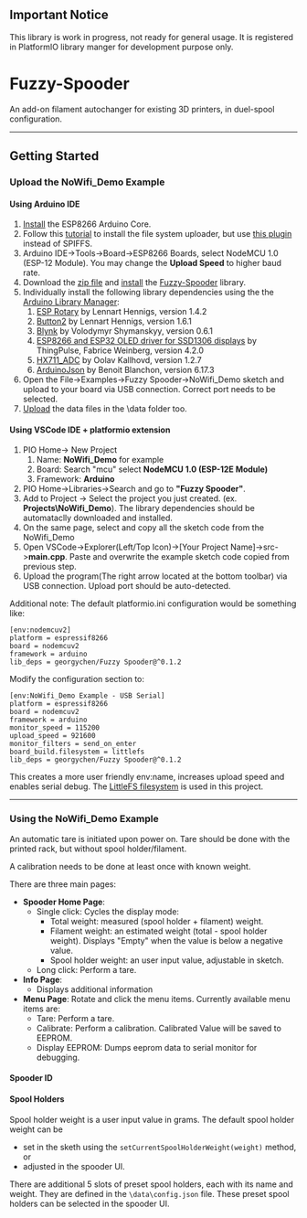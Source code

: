 ## Important Notice
This library is work in progress, not ready for general usage. It is registered in PlatformIO library manger for development purpose only.

# Fuzzy-Spooder
An add-on filament autochanger for existing 3D printers, in duel-spool configuration.

---
## Getting Started

### Upload the NoWifi_Demo Example

#### Using Arduino IDE

1. [Install](https://arduino-esp8266.readthedocs.io/en/latest/installing.html) the ESP8266 Arduino Core.
2. Follow this [tutorial](https://randomnerdtutorials.com/install-esp8266-filesystem-uploader-arduino-ide/) to install the file system uploader, but use [this plugin](https://github.com/earlephilhower/arduino-esp8266littlefs-plugin) instead of SPIFFS. 
3. Arduino IDE->Tools->Board->ESP8266 Boards, select NodeMCU 1.0 (ESP-12 Module). You may change the **Upload Speed** to higher baud rate. 
4. Download the [zip file](https://github.com/FuzzyNoodle/Fuzzy-Spooder/archive/refs/tags/v0.1.0.zip) and [install](https://www.arduino.cc/en/Guide/Libraries) the [Fuzzy-Spooder](https://github.com/FuzzyNoodle/Fuzzy-Spooder) library.
5. Individually install the following library dependencies using the the [Arduino Library Manager](https://www.arduino.cc/en/guide/libraries#toc3):
    1. [ESP Rotary](https://github.com/LennartHennigs/ESPRotary) by Lennart Hennigs, version 1.4.2
    2. [Button2](https://github.com/LennartHennigs/Button2) by Lennart Hennigs, version 1.6.1
    3. [Blynk](https://github.com/blynkkk/blynk-library) by Volodymyr Shymanskyy, version 0.6.1
    4. [ESP8266 and ESP32 OLED driver for SSD1306 displays](https://github.com/ThingPulse/esp8266-oled-ssd1306) by ThingPulse, Fabrice Weinberg, version 4.2.0
    5. [HX711_ADC](https://github.com/olkal/HX711_ADC) by Oolav Kallhovd, version 1.2.7
    6. [ArduinoJson](https://github.com/bblanchon/ArduinoJson) by Benoit Blanchon, version 6.17.3
6. Open the File->Examples->Fuzzy Spooder->NoWifi_Demo sketch and upload to your board via USB connection. Correct port needs to be selected.
7. [Upload](https://randomnerdtutorials.com/install-esp8266-filesystem-uploader-arduino-ide/) the data files in the \data folder too.


#### Using VSCode IDE + platformio extension

1. PIO Home-> New Project
    1. Name: **NoWifi_Demo** for example
    2. Board: Search "mcu" select **NodeMCU 1.0 (ESP-12E Module)**
    3. Framework: **Arduino**
2. PIO Home->Libraries->Search and go to **"Fuzzy Spooder"**.
3. Add to Project -> Select the project you just created. (ex. **Projects\NoWifi_Demo**). The library dependencies should be automataclly downloaded and installed.
4. On the same page, select and copy all the sketch code from the NoWifi_Demo
5. Open VSCode->Explorer(Left/Top Icon)->[Your Project Name]->src->**main.cpp**. Paste and overwrite the example sketch code copied from previous step.
6. Upload the program(The right arrow located at the bottom toolbar) via USB connection. Upload port should be auto-detected.

Additional note:
The default platformio.ini configuration would be something like:

```
[env:nodemcuv2]
platform = espressif8266
board = nodemcuv2
framework = arduino
lib_deps = georgychen/Fuzzy Spooder@^0.1.2
```

Modify the configuration section to:
```
[env:NoWifi_Demo Example - USB Serial]
platform = espressif8266
board = nodemcuv2
framework = arduino
monitor_speed = 115200
upload_speed = 921600
monitor_filters = send_on_enter
board_build.filesystem = littlefs
lib_deps = georgychen/Fuzzy Spooder@^0.1.2

```
This creates a more user friendly env:name, increases upload speed and enables serial debug. The [LittleFS filesystem](https://randomnerdtutorials.com/esp8266-nodemcu-vs-code-platformio-littlefs/) is used in this project.

---

### Using the NoWifi_Demo Example
An automatic tare is initiated upon power on. Tare should be done with the printed rack, but without spool holder/filament. 

A calibration needs to be done at least once with known weight.

There are three main pages:
- **Spooder Home Page**:
  - Single click: Cycles the display mode:
    - Total weight: measured (spool holder + filament) weight.
    - Filament weight: an estimated weight (total - spool holder weight). Displays "Empty" when the value is below a negative value.
    - Spool holder weight: an user input value, adjustable in sketch.
  - Long click: Perform a tare. 
- **Info Page**:
  - Displays additional information
- **Menu Page**: Rotate and click the menu items. Currently available menu items are:
  - Tare: Perform a tare.
  - Calibrate: Perform a calibration. Calibrated Value will be saved to EEPROM.
  - Display EEPROM: Dumps eeprom data to serial monitor for debugging.

#### Spooder ID

#### Spool Holders
Spool holder weight is a user input value in grams. The default spool holder weight can be 
- set in the sketh using the `setCurrentSpoolHolderWeight(weight)` method, or
- adjusted in the spooder UI. 

There are additional 5 slots of preset spool holders, each with its name and weight. They are defined in the `\data\config.json` file. These preset spool holders can be selected in the spooder UI.

